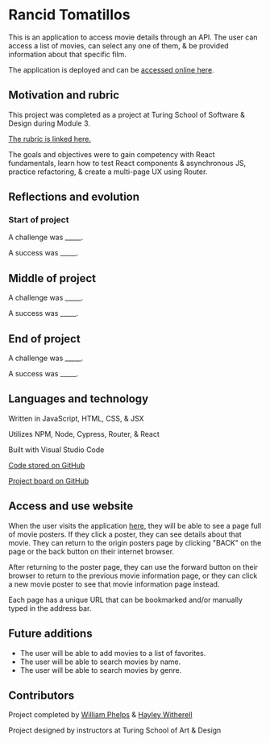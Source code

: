 # Rancid Tomatillos

This is an application to access movie details through an API. The user can access a list of movies, can select any one of them, & be provided information about that specific film.

The application is deployed and can be [accessed online here](https://rottentomatillos.surge.sh/).

## Motivation and rubric

This project was completed as a project at Turing School of Software & Design during Module 3.

[The rubric is linked here.](https://frontend.turing.edu/projects/module-3/rancid-tomatillos-v3.html)

The goals and objectives were to gain competency with React fundamentals, learn how to test React components & asynchronous JS, practice refactoring, & create a multi-page UX using Router.

## Reflections and evolution

### Start of project

A challenge was _____.

A success was _____.

## Middle of project

A challenge was _____.

A success was _____.

## End of project

A challenge was _____.

A success was _____.

## Languages and technology

Written in JavaScript, HTML, CSS, & JSX

Utilizes NPM, Node, Cypress, Router, & React

Built with Visual Studio Code

[Code stored on GitHub](https://github.com/williamphelps13/rancid-tomatillos)

[Project board on GitHub](https://github.com/williamphelps13/rancid-tomatillos/projects/1) 

## Access and use website

When the user visits the application [here](https://rottentomatillos.surge.sh/), they will be able to see a page full of movie posters. If they click a poster, they can see details about that movie. They can return to the origin posters page by clicking "BACK" on the page or the back button on their internet browser.

After returning to the poster page, they can use the forward button on their browser to return to the previous movie information page, or they can click a new movie poster to see that movie information page instead.

Each page has a unique URL that can be bookmarked and/or manually typed in the address bar.

<!-- ## GIF

![rancid tomatillos gif](./src/images/rancid.gif)  -->

## Future additions

* The user will be able to add movies to a list of favorites.
* The user will be able to search movies by name.
* The user will be able to search movies by genre.

## Contributors

Project completed by [William Phelps](https://github.com/williamphelps13) & [Hayley Witherell](https://github.com/hayleyw7)

Project designed by instructors at Turing School of Art & Design
